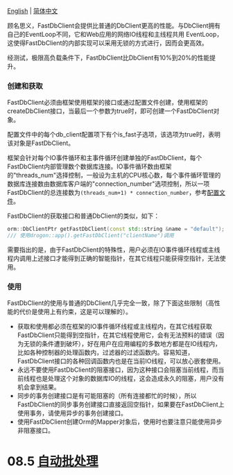 [English](/ENG/ENG-08-4-Database-FastDbClient) | [简体中文](/CHN/CHN-08-4-数据库-FastDbClient)

顾名思义，FastDbClient会提供比普通的DbClient更高的性能。与DbClient拥有自己的EventLoop不同，它和Web应用的网络IO线程和主线程共用 EventLoop，这使得FastDbClient的内部实现可以采用无锁的方式进行，因而会更高效。

经测试，极限高负载条件下，FastDbClient比DbClient有10%到20%的性能提升。

### 创建和获取

FastDbClient必须由框架使用框架的接口或通过配置文件创建，使用框架的createDbClient接口，当最后一个参数为true时，即可创建一个FastDbClient对象。

配置文件中的每个db_client配置项下有个is_fast子选项，该选项为true时，表明该对象是FastDbClient。

框架会针对每个IO事件循环和主事件循环创建单独的FastDbClient，每个FastDbClient内部管理数个数据库连接。IO事件循环数由框架的"threads_num"选择控制，一般设为主机的CPU核心数，每个事件循环管理的数据库连接数由数据库客户端的"connection_number"选项控制，所以一项FastDbClient的总连接数为`(threads_num+1) * connection_number`，参考[配置文件](/CHN/CHN-10-配置文件#db_clients)。

FastDbClient的获取接口和普通DbClient的类似，如下：

```c++
orm::DbClientPtr getFastDbClient(const std::string &name = "default");
/// 使用drogon::app().getFastDbClient("clientName")调用
```

需要指出的是，由于FastDbClient的特殊性，用户必须在IO事件循环线程或主线程内调用上述接口才能得到正确的智能指针，在其它线程只能获得空指针，无法使用。

### 使用

FastDbClient的使用与普通的DbClient几乎完全一致，除了下面这些限制（高性能的代价是使用上有约束，这是可以理解的）。

* 获取和使用都必须在框架的IO事件循环线程或主线程内，在其它线程获取FastDbClient只能得到空指针，在其它线程使用它，会有无法预料的错误（因为无锁的条件遭到破坏），好在用户在应用编程的多数地方都是在IO线程内，比如各种控制器的处理函数内，过滤器的过滤函数内。容易知道，FastDbClient接口的各种回调函数内也是在当前IO线程，可以放心嵌套使用。
* 永远不要使用FastDbClient的阻塞接口，因为这种接口会阻塞当前线程，而当前线程也是处理这个对象的数据库IO的线程，这会造成永久的阻塞，用户没有机会拿到结果。
* 同步的事务创建接口是有可能阻塞的（所有连接都忙的时候），所以FastDbClient的同步事务创建接口直接返回空指针，如果要在FastDbClient上使用事务，请使用异步的事务创建接口。
* 使用FastDbClient创建Orm的Mapper对象后，使用时也要注意只能使用异步非阻塞接口。

# 08.5 [自动批处理](/CHN/CHN-08-3-数据库-自动批处理)
